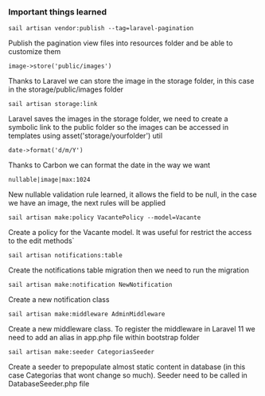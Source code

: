 ### Important things learned

`sail artisan vendor:publish --tag=laravel-pagination`

Publish the pagination view files into resources folder and be able to customize them

`image->store('public/images')`

Thanks to Laravel we can store the image in the storage folder, in this case in the storage/public/images folder

`sail artisan storage:link`

Laravel saves the images in the storage folder, we need to create a symbolic link to the public folder so the images can be accessed in templates using asset('storage/yourfolder') util

`date->format('d/m/Y')`

Thanks to Carbon we can format the date in the way we want

`nullable|image|max:1024`

New nullable validation rule learned, it allows the field to be null, in the case we have an image, the next rules will be applied

`sail artisan make:policy VacantePolicy --model=Vacante`

Create a policy for the Vacante model. It was useful for restrict the access to the edit methods`

`sail artisan notifications:table`

Create the notifications table migration then we need to run the migration

`sail artisan make:notification NewNotification`

Create a new notification class

`sail artisan make:middleware AdminMiddleware`

Create a new middleware class. To register the middleware in Laravel 11 we need to add an alias in app.php file within bootstrap folder

`sail artisan make:seeder CategoriasSeeder`

Create a seeder to prepopulate almost static content in database (in this case Categorias that wont change so much). Seeder need to be called in DatabaseSeeder.php file

